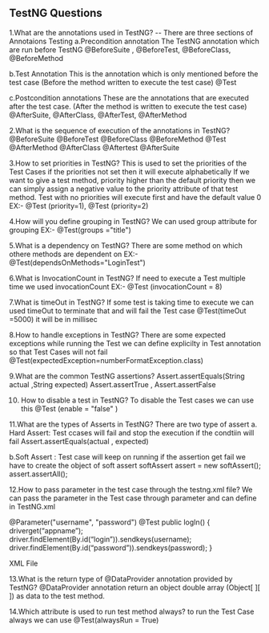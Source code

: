 ## TestNG Questions
1.What are the annotations used in TestNG?
-- There are three sections of Annotaions Testing
a.Precondition annotation 
The TestNG annotation which are run before TestNG
@BeforeSuite , @BeforeTest, @BeforeClass, @BeforeMethod

b.Test Annotation
This is the annotation which is only mentioned before the test case (Before the method written to execute the test case)
@Test

c.Postcondition annotations
These are the annotations that are executed after the test case. (After the method is written to execute the test case)
@AfterSuite, @AfterClass, @AfterTest, @AfterMethod 


2.What is the sequence of execution of the annotations in TestNG?
@BeforeSuite
@BeforeTest
@BeforeClass
@BeforeMethod
@Test
@AfterMethod
@AfterClass
@Aftertest
@AfterSuite

3.How to set priorities in TestNG?
This is used to set the priorities of the Test Cases if the priorities not set then it will execute alphabetically
If we want to give a test method, priority higher than the default priority then we can simply assign a negative value to the priority attribute of that test method.
Test with no priorities will execute first and have the default value 0
EX:-
@Test (priority=1), @Test (priority=2)

4.How will you define grouping in TestNG?
We can used group attribute for grouping
EX:-
@Test(groups ="title")

5.What is a dependency on TestNG?
There are some method on which othere methods are dependent on 
EX:-
@Test(dependsOnMethods="LoginTest")


6.What is InvocationCount in TestNG?
If need to execute a Test multiple time we used invocationCount 
EX:-
@Test (invocationCount = 8)

7.What is timeOut in TestNG?
If some test is taking time to execute we can used timeOut to terminate that and will fail the Test case
@Test(timeOut =5000) it will be in millisec


8.How to handle exceptions in TestNG?
There are some expected exceptions while running the Test we can define explicilty in Test annotation so that Test Cases will not fail
@Test(expectedException=numberFormatException.class)

9.What are the common TestNG assertions?
Assert.assertEquals(String actual ,String expected)
Assert.assertTrue , Assert.assertFalse


10. How to disable a test in TestNG?
To disable the Test cases we can use this
@Test (enable = "false" )

11.What are the types of Asserts in TestNG?
There are two type of assert 
a. Hard Assert: Test ccases will fail and stop the execution if the condtiin will fail
Assert.assertEquals(actual , expected)

b.Soft Assert : Test case will keep on running if the assertion get fail
we have to create the object of soft assert
softAssert assert = new softAssert();
assert.assertAll();

12.How to pass parameter in the test case through the testng.xml file?
We can pass the parameter in the Test case through parameter and can define in TestNG.xml

@Parameter("username", "password")
@Test
public logIn()
{
driverget(“appname”);
driver.findElement(By.id(“login”)).sendkeys(username);
driver.findElement(By.id(“password”)).sendkeys(password);
}

XML File
<Suite name = “suitename”>
<test name =”testname”>
<parameter name =”username” value=”user1”/>
<parameter password =”password” value =”pass1”/>
<Classes>
<class name =”passingparameters”/>
<classes/>
<test/>
<Suite/>

13.What is the return type of @DataProvider annotation provided by TestNG?
@DataProvider annotation return an object double array (Object[ ][ ]) as data to the test method.


14.Which attribute is used to run test method always?
to run the Test Case always we can use
@Test(alwaysRun = True)












